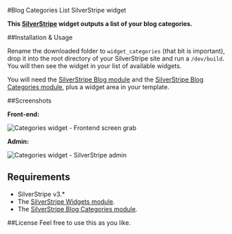 #Blog Categories List SilverStripe widget

**This [SilverStripe](http://www.silverstripe.org/) widget outputs a list of your blog categories.**

##Installation & Usage

Rename the downloaded folder to `widget_categories` (that bit is important), drop it into the root directory of your SilverStripe site and run a `/dev/build`. You will then see the widget in your list of available widgets.

You will need the [SilverStripe Blog module](https://github.com/silverstripe/silverstripe-blog) and the [SilverStripe Blog Categories module](https://github.com/IOTI/silverstripe-blogcategories), plus a widget area in your template.

##Screenshots

**Front-end:**

![Categories widget - Frontend screen grab](https://dl.dropbox.com/u/35123605/GitHub/categories-frontend.png)

**Admin:**

![Categories widget - SilverStripe admin](https://dl.dropbox.com/u/35123605/GitHub/categories-admin.png)

## Requirements

* SilverStripe v3.*
* The [SilverStripe Widgets module](https://github.com/silverstripe/silverstripe-widgets).
* The [SilverStripe Blog Categories module](https://github.com/IOTI/silverstripe-blogcategories).

##License
Feel free to use this as you like.
